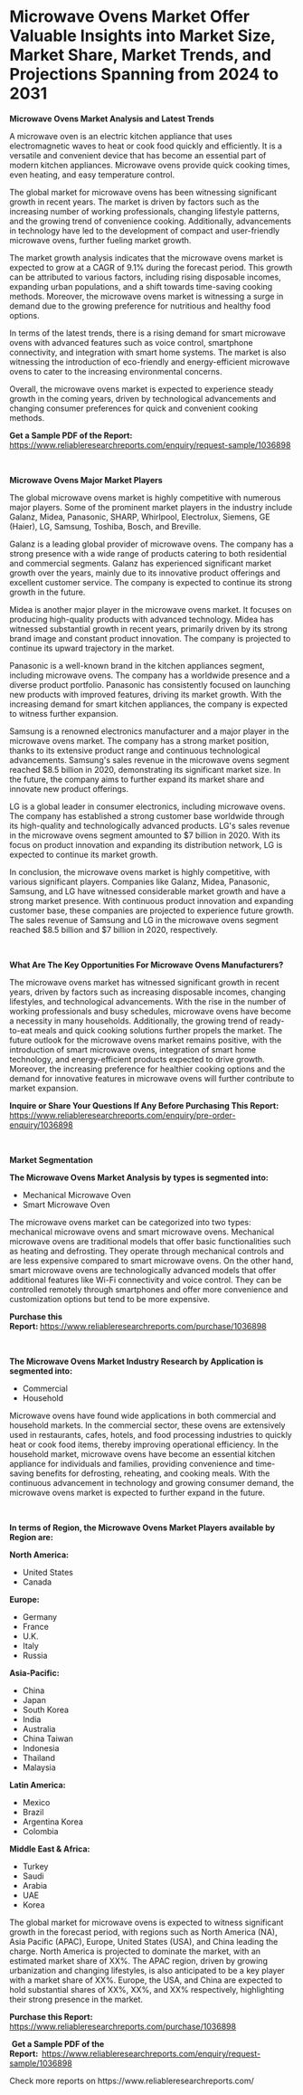 <p><h1>Microwave Ovens Market Offer Valuable Insights into Market Size, Market Share, Market Trends, and Projections Spanning from 2024 to 2031</h1></p><p><strong>Microwave Ovens Market Analysis and Latest Trends</strong></p>
<p><p>A microwave oven is an electric kitchen appliance that uses electromagnetic waves to heat or cook food quickly and efficiently. It is a versatile and convenient device that has become an essential part of modern kitchen appliances. Microwave ovens provide quick cooking times, even heating, and easy temperature control.</p><p>The global market for microwave ovens has been witnessing significant growth in recent years. The market is driven by factors such as the increasing number of working professionals, changing lifestyle patterns, and the growing trend of convenience cooking. Additionally, advancements in technology have led to the development of compact and user-friendly microwave ovens, further fueling market growth.</p><p>The market growth analysis indicates that the microwave ovens market is expected to grow at a CAGR of 9.1% during the forecast period. This growth can be attributed to various factors, including rising disposable incomes, expanding urban populations, and a shift towards time-saving cooking methods. Moreover, the microwave ovens market is witnessing a surge in demand due to the growing preference for nutritious and healthy food options.</p><p>In terms of the latest trends, there is a rising demand for smart microwave ovens with advanced features such as voice control, smartphone connectivity, and integration with smart home systems. The market is also witnessing the introduction of eco-friendly and energy-efficient microwave ovens to cater to the increasing environmental concerns.</p><p>Overall, the microwave ovens market is expected to experience steady growth in the coming years, driven by technological advancements and changing consumer preferences for quick and convenient cooking methods.</p></p>
<p><strong>Get a Sample PDF of the Report:&nbsp;</strong> <a href="https://www.reliableresearchreports.com/enquiry/request-sample/1036898">https://www.reliableresearchreports.com/enquiry/request-sample/1036898</a></p>
<p>&nbsp;</p>
<p><strong>Microwave Ovens Major Market Players</strong></p>
<p><p>The global microwave ovens market is highly competitive with numerous major players. Some of the prominent market players in the industry include Galanz, Midea, Panasonic, SHARP, Whirlpool, Electrolux, Siemens, GE (Haier), LG, Samsung, Toshiba, Bosch, and Breville. </p><p>Galanz is a leading global provider of microwave ovens. The company has a strong presence with a wide range of products catering to both residential and commercial segments. Galanz has experienced significant market growth over the years, mainly due to its innovative product offerings and excellent customer service. The company is expected to continue its strong growth in the future.</p><p>Midea is another major player in the microwave ovens market. It focuses on producing high-quality products with advanced technology. Midea has witnessed substantial growth in recent years, primarily driven by its strong brand image and constant product innovation. The company is projected to continue its upward trajectory in the market.</p><p>Panasonic is a well-known brand in the kitchen appliances segment, including microwave ovens. The company has a worldwide presence and a diverse product portfolio. Panasonic has consistently focused on launching new products with improved features, driving its market growth. With the increasing demand for smart kitchen appliances, the company is expected to witness further expansion.</p><p>Samsung is a renowned electronics manufacturer and a major player in the microwave ovens market. The company has a strong market position, thanks to its extensive product range and continuous technological advancements. Samsung's sales revenue in the microwave ovens segment reached $8.5 billion in 2020, demonstrating its significant market size. In the future, the company aims to further expand its market share and innovate new product offerings.</p><p>LG is a global leader in consumer electronics, including microwave ovens. The company has established a strong customer base worldwide through its high-quality and technologically advanced products. LG's sales revenue in the microwave ovens segment amounted to $7 billion in 2020. With its focus on product innovation and expanding its distribution network, LG is expected to continue its market growth.</p><p>In conclusion, the microwave ovens market is highly competitive, with various significant players. Companies like Galanz, Midea, Panasonic, Samsung, and LG have witnessed considerable market growth and have a strong market presence. With continuous product innovation and expanding customer base, these companies are projected to experience future growth. The sales revenue of Samsung and LG in the microwave ovens segment reached $8.5 billion and $7 billion in 2020, respectively.</p></p>
<p>&nbsp;</p>
<p><strong>What Are The Key Opportunities For Microwave Ovens Manufacturers?</strong></p>
<p><p>The microwave ovens market has witnessed significant growth in recent years, driven by factors such as increasing disposable incomes, changing lifestyles, and technological advancements. With the rise in the number of working professionals and busy schedules, microwave ovens have become a necessity in many households. Additionally, the growing trend of ready-to-eat meals and quick cooking solutions further propels the market. The future outlook for the microwave ovens market remains positive, with the introduction of smart microwave ovens, integration of smart home technology, and energy-efficient products expected to drive growth. Moreover, the increasing preference for healthier cooking options and the demand for innovative features in microwave ovens will further contribute to market expansion.</p></p>
<p><strong>Inquire or Share Your Questions If Any Before Purchasing This Report:</strong> <a href="https://www.reliableresearchreports.com/enquiry/pre-order-enquiry/1036898">https://www.reliableresearchreports.com/enquiry/pre-order-enquiry/1036898</a></p>
<p>&nbsp;</p>
<p><strong>Market Segmentation</strong></p>
<p><strong>The Microwave Ovens Market Analysis by types is segmented into:</strong></p>
<p><ul><li>Mechanical Microwave Oven</li><li>Smart Microwave Oven</li></ul></p>
<p><p>The microwave ovens market can be categorized into two types: mechanical microwave ovens and smart microwave ovens. Mechanical microwave ovens are traditional models that offer basic functionalities such as heating and defrosting. They operate through mechanical controls and are less expensive compared to smart microwave ovens. On the other hand, smart microwave ovens are technologically advanced models that offer additional features like Wi-Fi connectivity and voice control. They can be controlled remotely through smartphones and offer more convenience and customization options but tend to be more expensive.</p></p>
<p><strong>Purchase this Report:&nbsp;</strong><a href="https://www.reliableresearchreports.com/purchase/1036898">https://www.reliableresearchreports.com/purchase/1036898</a></p>
<p>&nbsp;</p>
<p><strong>The Microwave Ovens Market Industry Research by Application is segmented into:</strong></p>
<p><ul><li>Commercial</li><li>Household</li></ul></p>
<p><p>Microwave ovens have found wide applications in both commercial and household markets. In the commercial sector, these ovens are extensively used in restaurants, cafes, hotels, and food processing industries to quickly heat or cook food items, thereby improving operational efficiency. In the household market, microwave ovens have become an essential kitchen appliance for individuals and families, providing convenience and time-saving benefits for defrosting, reheating, and cooking meals. With the continuous advancement in technology and growing consumer demand, the microwave ovens market is expected to further expand in the future.</p></p>
<p>&nbsp;</p>
<p><strong>In terms of Region, the Microwave Ovens Market Players available by Region are:</strong></p>
<p>
    <p> <strong> North America: </strong>
        <ul>
            <li>United States</li>
            <li>Canada</li>
        </ul>
        </p> 
    <p> <strong> Europe: </strong>
        <ul>
            <li>Germany</li>
            <li>France</li>
            <li>U.K.</li>
            <li>Italy</li>
            <li>Russia</li>
        </ul>
        </p> 
    <p> <strong> Asia-Pacific: </strong>
        <ul>
            <li>China</li>
            <li>Japan</li>
            <li>South Korea</li>
            <li>India</li>
            <li>Australia</li>
            <li>China Taiwan</li>
            <li>Indonesia</li>
            <li>Thailand</li>
            <li>Malaysia</li>
        </ul>
        </p> 
    <p> <strong> Latin America: </strong>
        <ul>
            <li>Mexico</li>
            <li>Brazil</li>
            <li>Argentina Korea</li>
            <li>Colombia</li>
        </ul>
        </p> 
    <p> <strong> Middle East & Africa: </strong>
        <ul>
            <li>Turkey</li>
            <li>Saudi</li>
            <li>Arabia</li>
            <li>UAE</li>
            <li>Korea</li>
        </ul>
    </p>
    </p>
<p><p>The global market for microwave ovens is expected to witness significant growth in the forecast period, with regions such as North America (NA), Asia Pacific (APAC), Europe, United States (USA), and China leading the charge. North America is projected to dominate the market, with an estimated market share of XX%. The APAC region, driven by growing urbanization and changing lifestyles, is also anticipated to be a key player with a market share of XX%. Europe, the USA, and China are expected to hold substantial shares of XX%, XX%, and XX% respectively, highlighting their strong presence in the market.</p></p>
<p><strong>Purchase this Report: </strong><a href="https://www.reliableresearchreports.com/purchase/1036898">https://www.reliableresearchreports.com/purchase/1036898</a></p>
<p>&nbsp;<strong>Get a Sample PDF of the Report:&nbsp;&nbsp;</strong><a href="https://www.reliableresearchreports.com/enquiry/request-sample/1036898">https://www.reliableresearchreports.com/enquiry/request-sample/1036898</a></p>
<p><strong></strong></p>
<p>Check more reports on https://www.reliableresearchreports.com/</p>